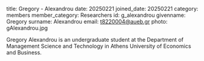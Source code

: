 title: Gregory - Alexandrou
date: 20250221
joined_date: 20250221
category: members
member_category: Researchers
id: g_alexandrou
givenname: Gregory 
surname: Alexandrou 
email: t8220004@aueb.gr 
photo: gAlexandrou.jpg

Gregory Alexandrou is an undergraduate student at the Department of Management Science and Technology in Athens University of Economics and Business.
